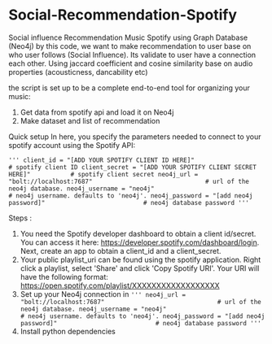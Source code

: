 # Social-Recommendation-Spotify

Social influence Recommendation Music Spotify using Graph Database (Neo4j)
by this code, we want to make recommendation to user base on who user follows (Social Influence). Its validate to user have a connection each other. Using jaccard coefficient and cosine similarity base on audio properties (acousticness, dancability etc)

the script is set up to be a complete end-to-end tool for organizing your music:
1. Get data from spotify api and load it on Neo4j
2. Make dataset and list of recommendation

Quick setup
In here, you specify the parameters needed to connect to your spotify account using the Spotify API:

`'''
client_id = "[ADD YOUR SPOTIFY CLIENT ID HERE]"                   # spotify client ID
client_secret = "[ADD YOUR SPOTIFY CLIENT SECRET HERE]"           # spotify client secret
neo4j_url = "bolt://localhost:7687"                               # url of the neo4j database.
neo4j_username = "neo4j"                                          # neo4j username. defaults to 'neo4j'.
neo4j_password = "[add neo4j password]"                           # neo4j database password
'''`

Steps :
1. You need the Spotify developer dashboard to obtain a client id/secret. You can access it here: https://developer.spotify.com/dashboard/login. Next, create an app to obtain a client_id and a client_secret.
2. Your public playlist_uri can be found using the spotify application. Right click a playlist, select 'Share' and click 'Copy Spotify URI'. Your URI will have the following format: https://open.spotify.com/playlist/XXXXXXXXXXXXXXXXXX
3. Set up your Neo4j connection in
`'''
neo4j_url = "bolt://localhost:7687"                               # url of the neo4j database.
neo4j_username = "neo4j"                                          # neo4j username. defaults to 'neo4j'.
neo4j_password = "[add neo4j password]"                           # neo4j database password
'''`
5. Install python dependencies
